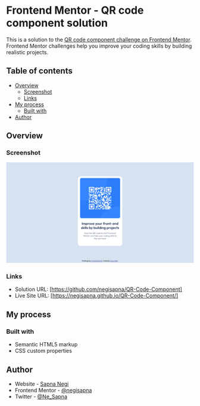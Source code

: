 # Frontend Mentor - QR code component solution

This is a solution to the [QR code component challenge on Frontend Mentor](https://www.frontendmentor.io/challenges/qr-code-component-iux_sIO_H). Frontend Mentor challenges help you improve your coding skills by building realistic projects.

## Table of contents

- [Overview](#overview)
  - [Screenshot](#screenshot)
  - [Links](#links)
- [My process](#my-process)
  - [Built with](#built-with)
- [Author](#author)

## Overview

### Screenshot

![](./screenshot.jpg)

### Links

- Solution URL: [https://github.com/negisapna/QR-Code-Component]
- Live Site URL: [https://negisapna.github.io/QR-Code-Component/]

## My process

### Built with

- Semantic HTML5 markup
- CSS custom properties

## Author

- Website - [Sapna Negi](https://negisapna.github.io/CSS---My-Site/)
- Frontend Mentor - [@negisapna](https://www.frontendmentor.io/profile/negisapna)
- Twitter - [@Ne_Sapna](https://www.twitter.com/Ne_Sapna)
